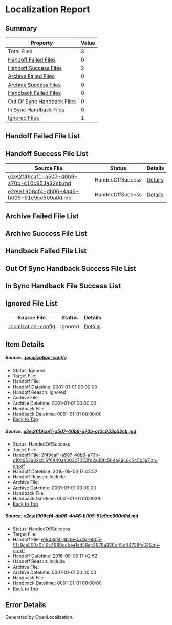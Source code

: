 # <a name='report-top'></a> Localization Report

## Summary
 Property | Value 
 -------- | ----- 
 Total Files | 3
[ Handoff Failed Files ](#handoff-failed-list)| 0
[ Handoff Success Files ](#handoff-success-list)| 2
[ Archive Failed Files ](#archive-failed-list)| 0
[ Archive Success Files ](#archive-success-list)| 0
[ Handback Failed Files ](#handback-failed-list)| 0
[ Out Of Sync Handback Files ](#outofsync-handback-success-list)| 0
[ In Sync Handback Files ](#insync-handback-success-list)| 0
[ Ignored Files ](#ignored-list)| 1

## <a name='handoff-failed-list'></a> Handoff Failed File List

## <a name='handoff-success-list'></a> Handoff Success File List
 Source File | Status | Details 
 ----------- | ------ | ------- 
 [e2e\2f49caf1-a507-40b9-a70b-c10c953a32cb.md](https://github.com/OpenLocalizationTestOrg/ol-test0/blob/824bf6f6dadb364a8acebf46dee0bc2bd507f6a2/e2e/2f49caf1-a507-40b9-a70b-c10c953a32cb.md) | HandedOffSuccess | [Details](#977f5ed4fe5ba8fd1f74b141bf95f710d91f8a181)
 [e2e\e1908cf4-db06-4a46-b005-51c9ce500a0d.md](https://github.com/OpenLocalizationTestOrg/ol-test0/blob/824bf6f6dadb364a8acebf46dee0bc2bd507f6a2/e2e/e1908cf4-db06-4a46-b005-51c9ce500a0d.md) | HandedOffSuccess | [Details](#e18a2a305f6bf20e876e265d31123298adcaba972)

## <a name='archive-failed-list'></a> Archive Failed File List

## <a name='archive-success-list'></a> Archive Success File List

## <a name='handback-failed-list'></a> Handback Failed File List

## <a name='outofsync-handback-success-list'></a> Out Of Sync Handback Success File List

## <a name='insync-handback-success-list'></a> In Sync Handback File Success List

## <a name='ignored-list'></a> Ignored File List
 Source File | Status | Details 
 ----------- | ------ | ------- 
 [.localization-config](https://github.com/OpenLocalizationTestOrg/ol-test0/blob/824bf6f6dadb364a8acebf46dee0bc2bd507f6a2/.localization-config) | Ignored | [Details](#3d4f252ac210baf56311d7e97dcc2db10974dbd20)

## Item Details
##### <a name='3d4f252ac210baf56311d7e97dcc2db10974dbd20'></a> Source: [.localization-config](https://github.com/OpenLocalizationTestOrg/ol-test0/blob/824bf6f6dadb364a8acebf46dee0bc2bd507f6a2/.localization-config)
* Status: Ignored
* Target File: 
* Handoff File: 
* Handoff Datetime: 0001-01-01 00:00:00
* Handoff Reason: Ignored
* Archive File: 
* Archive Datetime: 0001-01-01 00:00:00
* Handback File: 
* Handback Datetime: 0001-01-01 00:00:00
* [Back to Top](#report-top)

##### <a name='977f5ed4fe5ba8fd1f74b141bf95f710d91f8a181'></a> Source: [e2e\2f49caf1-a507-40b9-a70b-c10c953a32cb.md](https://github.com/OpenLocalizationTestOrg/ol-test0/blob/824bf6f6dadb364a8acebf46dee0bc2bd507f6a2/e2e/2f49caf1-a507-40b9-a70b-c10c953a32cb.md)
* Status: HandedOffSuccess
* Target File: 
* Handoff File: [2f49caf1-a507-40b9-a70b-c10c953a32cb.6f6440aa003c7053fb2a38fc564a29c6c545b5a7.zh-cn.xlf](https://github.com/OpenLocalizationTestOrg/ol-test0-handoff/blob/77bb1b81be548e3dda712f27db11f64e705998c3/ol-handoff/OpenLocalizationTestOrg/ol-test0-zhcn/ci/ht/2f49caf1-a507-40b9-a70b-c10c953a32cb.6f6440aa003c7053fb2a38fc564a29c6c545b5a7.zh-cn.xlf)
* Handoff Datetime: 2016-09-06 17:42:52
* Handoff Reason: Include
* Archive File: 
* Archive Datetime: 0001-01-01 00:00:00
* Handback File: 
* Handback Datetime: 0001-01-01 00:00:00
* [Back to Top](#report-top)

##### <a name='e18a2a305f6bf20e876e265d31123298adcaba972'></a> Source: [e2e\e1908cf4-db06-4a46-b005-51c9ce500a0d.md](https://github.com/OpenLocalizationTestOrg/ol-test0/blob/824bf6f6dadb364a8acebf46dee0bc2bd507f6a2/e2e/e1908cf4-db06-4a46-b005-51c9ce500a0d.md)
* Status: HandedOffSuccess
* Target File: 
* Handoff File: [e1908cf4-db06-4a46-b005-51c9ce500a0d.6c4980cdbee1ad58ec2679a326b45d44738fc625.zh-cn.xlf](https://github.com/OpenLocalizationTestOrg/ol-test0-handoff/blob/77bb1b81be548e3dda712f27db11f64e705998c3/ol-handoff/OpenLocalizationTestOrg/ol-test0-zhcn/ci/ht/e1908cf4-db06-4a46-b005-51c9ce500a0d.6c4980cdbee1ad58ec2679a326b45d44738fc625.zh-cn.xlf)
* Handoff Datetime: 2016-09-06 17:42:52
* Handoff Reason: Include
* Archive File: 
* Archive Datetime: 0001-01-01 00:00:00
* Handback File: 
* Handback Datetime: 0001-01-01 00:00:00
* [Back to Top](#report-top)


## Error Details

Generated by OpenLocalization.
